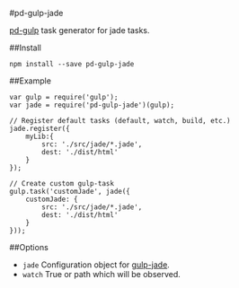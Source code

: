 #pd-gulp-jade

[pd-gulp](https://github.com/platdesign/pd-gulp) task generator for jade tasks.


##Install

	npm install --save pd-gulp-jade
	
##Example

	var gulp = require('gulp');
	var jade = require('pd-gulp-jade')(gulp);

	// Register default tasks (default, watch, build, etc.)
	jade.register({
		myLib:{
			src: './src/jade/*.jade',
			dest: './dist/html'
		}
	});

	// Create custom gulp-task
	gulp.task('customJade', jade({
		customJade: {
			src: './src/jade/*.jade',
			dest: './dist/html'
		}
	}));


##Options

- `jade` Configuration object for [gulp-jade](https://github.com/phated/gulp-jade).
- `watch` True or path which will be observed.
